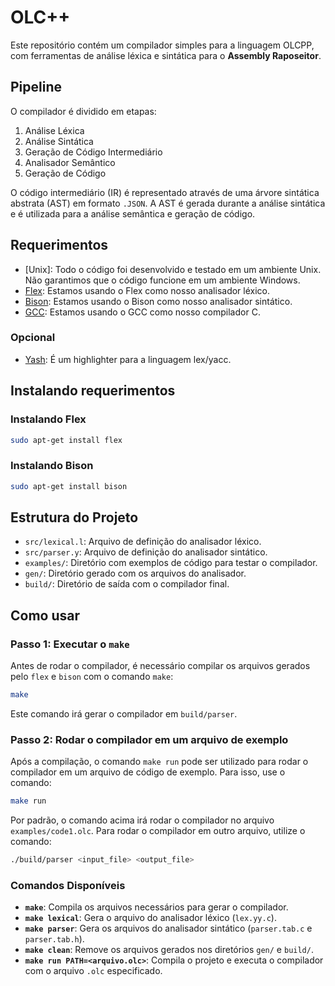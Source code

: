 # OLC++

Este repositório contém um compilador simples para a linguagem OLCPP, com ferramentas de análise léxica e sintática para o **Assembly Raposeitor**.

## Pipeline

O compilador é dividido em etapas:

1. Análise Léxica
2. Análise Sintática
3. Geração de Código Intermediário
4. Analisador Semântico
5. Geração de Código

O código intermediário (IR) é representado através de uma árvore sintática abstrata (AST) em formato `.JSON`. A AST é gerada durante a análise sintática e é utilizada para a análise semântica e geração de código.

## Requerimentos

- [Unix]: Todo o código foi desenvolvido e testado em um ambiente Unix. Não garantimos que o código funcione em um ambiente Windows.
- [Flex](https://github.com/westes/flex): Estamos usando o Flex como nosso analisador léxico.
- [Bison](https://www.gnu.org/software/bison/): Estamos usando o Bison como nosso analisador sintático.
- [GCC](https://gcc.gnu.org/): Estamos usando o GCC como nosso compilador C.

### Opcional

- [Yash](https://marketplace.visualstudio.com/items?itemName=daohong-emilio.yash): É um highlighter para a linguagem lex/yacc.

## Instalando requerimentos

### Instalando Flex

```bash
sudo apt-get install flex
```

### Instalando Bison

```bash
sudo apt-get install bison
```

## Estrutura do Projeto

- `src/lexical.l`: Arquivo de definição do analisador léxico.
- `src/parser.y`: Arquivo de definição do analisador sintático.
- `examples/`: Diretório com exemplos de código para testar o compilador.
- `gen/`: Diretório gerado com os arquivos do analisador.
- `build/`: Diretório de saída com o compilador final.

## Como usar

### Passo 1: Executar o `make`

Antes de rodar o compilador, é necessário compilar os arquivos gerados pelo `flex` e `bison` com o comando `make`:

```bash
make
```

Este comando irá gerar o compilador em `build/parser`.

### Passo 2: Rodar o compilador em um arquivo de exemplo

Após a compilação, o comando `make run` pode ser utilizado para rodar o compilador em um arquivo de código de exemplo. Para isso, use o comando:

```bash
make run
```

Por padrão, o comando acima irá rodar o compilador no arquivo `examples/code1.olc`. Para rodar o compilador em outro arquivo, utilize o comando:

```bash
./build/parser <input_file> <output_file>
```

### Comandos Disponíveis

- **`make`**: Compila os arquivos necessários para gerar o compilador.
- **`make lexical`**: Gera o arquivo do analisador léxico (`lex.yy.c`).
- **`make parser`**: Gera os arquivos do analisador sintático (`parser.tab.c` e `parser.tab.h`).
- **`make clean`**: Remove os arquivos gerados nos diretórios `gen/` e `build/`.
- **`make run PATH=<arquivo.olc>`**: Compila o projeto e executa o compilador com o arquivo `.olc` especificado.
